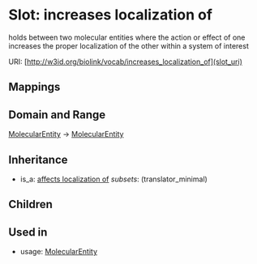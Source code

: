 # Slot: increases localization of


holds between two molecular entities where the action or effect of one increases the proper localization of the other within a system of interest

URI: [http://w3id.org/biolink/vocab/increases_localization_of](slot_uri)
## Mappings

## Domain and Range

[MolecularEntity](MolecularEntity.md) -> [MolecularEntity](MolecularEntity.md)
## Inheritance

 *  is_a: [affects localization of](affects_localization_of.md) *subsets*: (translator_minimal)
## Children

## Used in

 *  usage: [MolecularEntity](MolecularEntity.md)

